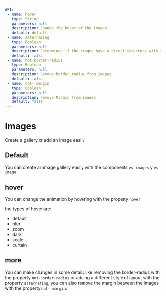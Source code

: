 ```yaml
---
API:
 - name: hover
   type: String
   parameters: null
   description: Change the hover of the images
   default: default
 - name: alternating
   type: Boolean
   parameters: null
   description: Determines if the images have a direct structure with some larger ones
   default: false
 - name: not-border-radius
   type: Boolean
   parameters: null
   description: Remove border radius from images
   default: false
 - name: not- margin
   type: Boolean
   parameters: null
   description: Remove Margin from images
   default: false
---
```


# Images

<box header>

  Create a gallery or add an image easily

</box>

<box>

## Default

You can create an image gallery easily with the components `vs-images` y `vs-image`

<vuecode md>
<template #demo>
  <Demos-Images-Default />
</template>
<template #code>

```html
<template lang="html">
  <div class="con-example-images">
    <vs-images>
      <vs-image :key="index" :src="`https://picsum.photos/400/400?image=2${index}`" v-for="(image, index) in 9" />
      <vs-image :key="index" :src="`https://picsum.photos/400/400?image=1${index}`" v-for="(image, index) in 7" />
    </vs-images>
  </div>
</template>

<script>
export default {

}
</script>

<style lang="stylus">
.con-example-images
  max-height 500px
  overflow auto
</style>
```

</template>
</vuecode>
</box>

<box>

## hover

You can change the animation by hovering with the property `hover`

the types of hover are:

- default
- blur
- zoom
- dark
- scale
- curtain

<vuecode md>
<template #demo>
  <Demos-Images-Hover />
</template>
<template #code>

```html
<template lang="html">
  <div class="con-example-images">
    <vs-select
    class="selectExample"
      label="Figuras"
      v-model="hover"
      >
      <vs-select-item :key="index" :value="item.value" :text="item.text" v-for="(item,index) in hovers" />
    </vs-select>

    <vs-images :hover="hover">
      <vs-image :key="index" :src="`https://picsum.photos/400/400?image=3${index}`" v-for="(image, index) in 9" />
      <vs-image :key="index" :src="`https://picsum.photos/400/400?image=4${index}`" v-for="(image, index) in 7" />
    </vs-images>
  </div>
</template>

<script>
export default {
  data: () => ({
    hover: 'blur',
    hovers:[
      {text:'Default',value:'default'},
      {text:'Blur',value:'blur'},
      {text:'Zoom',value:'zoom'},
      {text:'Dark',value:'dark'},
      {text:'Scale',value:'scale'},
      {text:'Curtain',value:'curtain'},
    ],
  })
}
</script>

<style lang="stylus">
.con-example-images
  max-height 500px
  overflow auto
</style>
```

</template>
</vuecode>
</box>

<box>

## more

You can make changes in some details like removing the border-radius with the property `not-border-radius` or adding a different style of layout with the property `alternating`, you can also remove the margin between the images with the property `not- margin`.

<vuecode md>
<template #demo>
  <Demos-Images-More />
</template>
<template #code>

```html
<template lang="html">
  <div class="con-example-images">
    <vs-images alternating not-border-radius not-margin >
      <vs-image :key="index" :src="`https://picsum.photos/400/400?image=3${index}`" v-for="(image, index) in 9" />
      <vs-image :key="index" :src="`https://picsum.photos/400/400?image=4${index}`" v-for="(image, index) in 7" />
    </vs-images>
  </div>
</template>

<script>
export default {

}
</script>

<style lang="stylus">
.con-example-images
  max-height 500px
  overflow auto
</style>
```

</template>
</vuecode>
</box>
